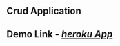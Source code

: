 ## Crud Application
## Demo Link -  _[heroku App](https://ashishdhodia-crud-app-front.herokuapp.com/)_
